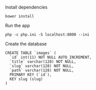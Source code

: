 Install dependencies

    bower install

Run the app

    php -c php.ini -S localhost:8000 --ini

Create the database

    CREATE TABLE `images` (
      `id` int(11) NOT NULL AUTO_INCREMENT,
      `title` varchar(128) NOT NULL,
      `slug` varchar(128) NOT NULL,
      `path` varchar(128) NOT NULL,
      PRIMARY KEY (`id`),
      KEY slug (slug)
    )
